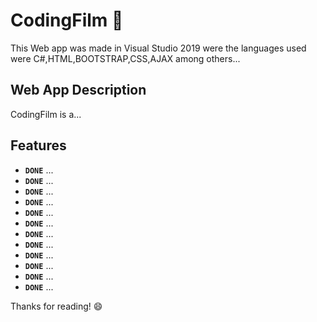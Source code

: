 # CodingFilm 🎥

This Web app was made in Visual Studio 2019 were the languages used were C#,HTML,BOOTSTRAP,CSS,AJAX among others...

## Web App Description
 
CodingFilm is a...


## Features

- **`DONE`** ...
- **`DONE`** ...
- **`DONE`** ...
- **`DONE`** ...
- **`DONE`** ...
- **`DONE`** ...
- **`DONE`** ...
- **`DONE`** ...
- **`DONE`** ...
- **`DONE`** ...
- **`DONE`** ...
- **`DONE`** ...


Thanks for reading! :smile:
